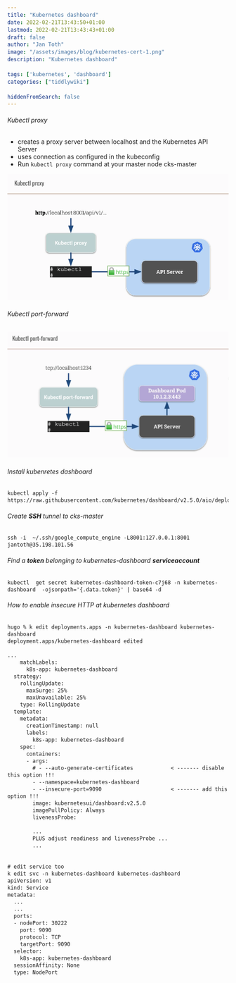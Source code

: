 ```yaml
---
title: "Kubernetes dashboard"
date: 2022-02-21T13:43:50+01:00
lastmod: 2022-02-21T13:43:43+01:00
draft: false
author: "Jan Toth"
image: "/assets/images/blog/kubernetes-cert-1.png"
description: "Kubernetes dashboard"

tags: ['kubernetes', 'dashboard']
categories: ["tiddlywiki"]

hiddenFromSearch: false
---
```


###### Kubectl proxy

* creates a proxy server between localhost and the Kubernetes API Server
* uses connection as configured in the kubeconfig
* Run `kubectl proxy` command at your master node cks-master

![Image](/assets/images/blog/dashboard-1.png)


###### Kubectl port-forward

![Image](/assets/images/blog/dashboard-2.png)


###### Install kubenretes dashboard


```
kubectl apply -f https://raw.githubusercontent.com/kubernetes/dashboard/v2.5.0/aio/deploy/recommended.yaml
```

###### Create **SSH** tunnel to cks-master

```
ssh -i  ~/.ssh/google_compute_engine -L8001:127.0.0.1:8001 jantoth@35.198.101.56
```
###### Find a **token** belonging to kubernetes-dashboard **serviceaccount**

```
kubectl  get secret kubernetes-dashboard-token-c7j68 -n kubernetes-dashboard  -ojsonpath='{.data.token}' | base64 -d
```

###### How to enable insecure HTTP at kubernetes dashboard


```
hugo % k edit deployments.apps -n kubernetes-dashboard kubernetes-dashboard
deployment.apps/kubernetes-dashboard edited

...
    matchLabels:
      k8s-app: kubernetes-dashboard
  strategy:
    rollingUpdate:
      maxSurge: 25%
      maxUnavailable: 25%
    type: RollingUpdate
  template:
    metadata:
      creationTimestamp: null
      labels:
        k8s-app: kubernetes-dashboard
    spec:
      containers:
      - args:
        # - --auto-generate-certificates            < ------- disable this option !!!
        - --namespace=kubernetes-dashboard
        - --insecure-port=9090                      < ------- add this option !!!
        image: kubernetesui/dashboard:v2.5.0
        imagePullPolicy: Always
        livenessProbe:

        ...
        PLUS adjust readiness and livenessProbe ...
        ...


# edit service too
k edit svc -n kubernetes-dashboard kubernetes-dashboard
apiVersion: v1
kind: Service
metadata:
  ...
  ...
  ports:
  - nodePort: 30222
    port: 9090
    protocol: TCP
    targetPort: 9090
  selector:
    k8s-app: kubernetes-dashboard
  sessionAffinity: None
  type: NodePort

```
